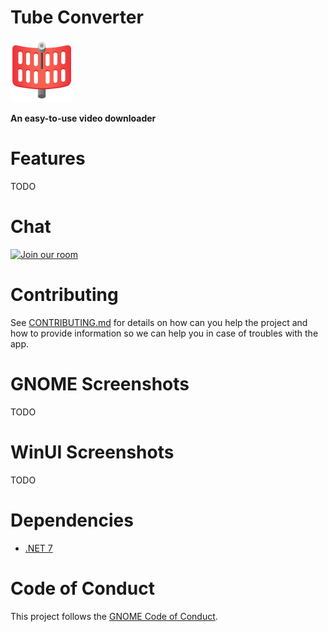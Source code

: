 # Tube Converter
<img src="NickvisionTubeConverter.Shared/Resources/org.nickvision.tubeconverter.png" width="100" height="100"/>

 **An easy-to-use video downloader**

# Features
TODO

# Chat
<a href='https://matrix.to/#/#nickvision:matrix.org'><img width='140' alt='Join our room' src='https://user-images.githubusercontent.com/17648453/196094077-c896527d-af6d-4b43-a5d8-e34a00ffd8f6.png'/></a>

# Contributing
See [CONTRIBUTING.md](CONTRIBUTING.md) for details on how can you help the project and how to provide information so we can help you in case of troubles with the app.

# GNOME Screenshots
TODO

# WinUI Screenshots
TODO

# Dependencies
- [.NET 7](https://dotnet.microsoft.com/en-us/)

# Code of Conduct
This project follows the [GNOME Code of Conduct](https://wiki.gnome.org/Foundation/CodeOfConduct).
